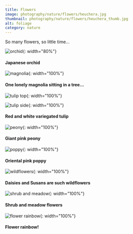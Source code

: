 ```yaml
---
title: Flowers
image: photography/nature/flowers/heuchera.jpg
thumbnail: photography/nature/flowers/heuchera_thumb.jpg
alt: foliage
category: nature
---
```


So many flowers, so little time...

![orchid](./assets/img/photography/nature/flowers/orchid.jpg){: width="80%"}

#### Japanese orchid

![magnolia](./assets/img/photography/nature/flowers/magnolia.jpg){: width="100%"}

#### One lonely magnolia sitting in a tree...

![tulip top](./assets/img/photography/nature/flowers/tulip_top.jpg){: width="100%"}

![tulip side](./assets/img/photography/nature/flowers/tulip_side.jpg){: width="100%"}

#### Red and white variegated tulip

![peony](./assets/img/photography/nature/flowers/peony.jpg){: width="100%"}

#### Giant pink peony

![poppy](./assets/img/photography/nature/flowers/poppy.jpg){: width="100%"}

#### Oriental pink poppy

![wildflowers](./assets/img/photography/nature/flowers/wildflowers.jpg){: width="100%"}

#### Daisies and Susans are such wildflowers

![shrub and meadow](./assets/img/photography/nature/flowers/shrub_meadow.jpg){: width="100%"}

#### Shrub and meadow flowers

![flower rainbow](./assets/img/photography/nature/flowers/flower_rainbow.jpg){: width="100%"}

#### Flower rainbow!
